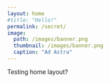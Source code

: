 ```yaml
---
layout: home
#title: "Hello!"
permalink: /secret/
image: 
  path: /images/banner.png
  thumbnail: /images/banner.png
  caption: "Ad Astra"
---
```

Testing home layout?